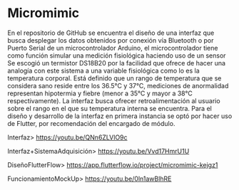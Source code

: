 # Micromimic

En el repositorio de GitHub se encuentra el diseño de una interfaz que busca desplegar los datos obtenidos por conexión vía Bluetooth o por Puerto Serial de un microcontrolador Arduino, el microcontrolador tiene como función simular una medición fisiológica haciendo uso de un sensor
Se escogió un termistor DS18B20 por la facilidad que ofrece de hacer una analogía con este sistema a una variable fisiológica como lo es la temperatura corporal. Está definido que un rango de temperatura que se considera sano reside entre los 36.5°C y 37°C, mediciones de anormalidad representan hipotermia y fiebre (menor a 35°C y mayor a 38°C respectivamente).
La interfaz busca ofrecer retroalimentación al usuario sobre el rango en el que su temperatura interna se encuentra.
Para el diseño y desarrollo de la interfaz en primera instancia se optó por hacer uso de Flutter, por recomendación del encargado de módulo.


Interfaz> https://youtu.be/QNn6ZLVlO9c

Interfaz+SistemaAdquisición> https://youtu.be/Vvd17HmrU1U


DiseñoFlutterFlow> https://app.flutterflow.io/project/micromimic-kejgz1

FuncionamientoMockUp> https://youtu.be/0ln1awBlhRE
